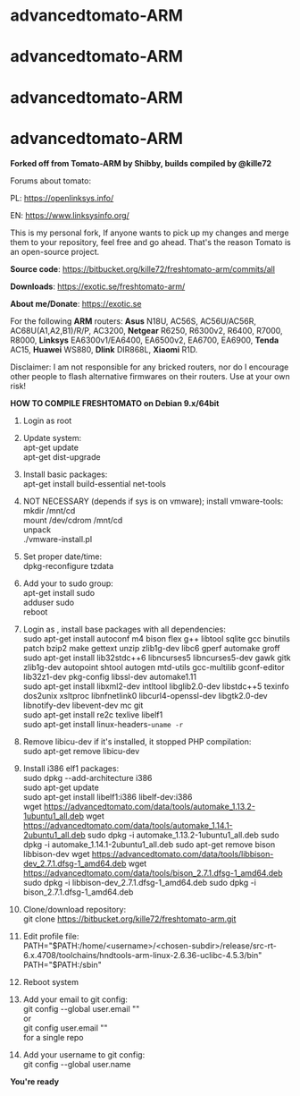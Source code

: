 # **advancedtomato-ARM** #
# **advancedtomato-ARM** #
# **advancedtomato-ARM** #
# **advancedtomato-ARM** #


**Forked off from Tomato-ARM by Shibby, builds compiled by @kille72**

Forums about tomato:

PL: https://openlinksys.info/

EN: https://www.linksysinfo.org/

This is my personal fork, If anyone wants to pick up my changes and merge them to your repository, feel free and go ahead. That's the reason Tomato is an open-source project.

**Source code**: https://bitbucket.org/kille72/freshtomato-arm/commits/all

**Downloads**: https://exotic.se/freshtomato-arm/

**About me/Donate**: https://exotic.se

For the following **ARM** routers: **Asus** N18U, AC56S, AC56U/AC56R, AC68U(A1,A2,B1)/R/P, AC3200, **Netgear** R6250, R6300v2, R6400, R7000, R8000, **Linksys** EA6300v1/EA6400, EA6500v2, EA6700, EA6900, **Tenda** AC15, **Huawei** WS880, **Dlink** DIR868L, **Xiaomi** R1D.

Disclaimer: I am not responsible for any bricked routers, nor do I encourage other people to flash alternative firmwares on their routers. Use at your own risk!

**HOW TO COMPILE FRESHTOMATO on Debian 9.x/64bit**

1. Login as root

2. Update system:  
    apt-get update  
    apt-get dist-upgrade  

3. Install basic packages:  
    apt-get install build-essential net-tools  

4. NOT NECESSARY (depends if sys is on vmware); install vmware-tools:  
    mkdir /mnt/cd  
    mount /dev/cdrom /mnt/cd  
    unpack  
    ./vmware-install.pl  

5. Set proper date/time:  
    dpkg-reconfigure tzdata  

6. Add your <username> to sudo group:  
    apt-get install sudo  
    adduser <username> sudo  
    reboot  

7. Login as <username>, install base packages with all dependencies:  
    sudo apt-get install autoconf m4 bison flex g++ libtool sqlite gcc binutils patch bzip2 make gettext unzip zlib1g-dev libc6 gperf automake groff  
    sudo apt-get install lib32stdc++6 libncurses5 libncurses5-dev gawk gitk zlib1g-dev autopoint shtool autogen mtd-utils gcc-multilib gconf-editor lib32z1-dev pkg-config libssl-dev automake1.11  
    sudo apt-get install libxml2-dev intltool libglib2.0-dev libstdc++5 texinfo dos2unix xsltproc libnfnetlink0 libcurl4-openssl-dev libgtk2.0-dev libnotify-dev libevent-dev mc git  
    sudo apt-get install re2c texlive libelf1  
    sudo apt-get install linux-headers-`uname -r`  

8. Remove libicu-dev if it's installed, it stopped PHP compilation:  
    sudo apt-get remove libicu-dev  

9. Install i386 elf1 packages:  
   	 sudo dpkg --add-architecture i386  
   	 sudo apt-get update  
   	 sudo apt-get install libelf1:i386 libelf-dev:i386  
	 wget https://advancedtomato.com/data/tools/automake_1.13.2-1ubuntu1_all.deb
	 wget https://advancedtomato.com/data/tools/automake_1.14.1-2ubuntu1_all.deb
	 sudo dpkg -i automake_1.13.2-1ubuntu1_all.deb
	 sudo dpkg -i automake_1.14.1-2ubuntu1_all.deb
	 sudo apt-get remove bison libbison-dev
	 wget https://advancedtomato.com/data/tools/libbison-dev_2.7.1.dfsg-1_amd64.deb
	 wget https://advancedtomato.com/data/tools/bison_2.7.1.dfsg-1_amd64.deb
	 sudo dpkg -i libbison-dev_2.7.1.dfsg-1_amd64.deb
	 sudo dpkg -i bison_2.7.1.dfsg-1_amd64.deb
10. Clone/download repository:  
    git clone https://bitbucket.org/kille72/freshtomato-arm.git <chosen-subdir>  

11. Edit profile file:  
    PATH="$PATH:/home/<username>/<chosen-subdir>/release/src-rt-6.x.4708/toolchains/hndtools-arm-linux-2.6.36-uclibc-4.5.3/bin"  
    PATH="$PATH:/sbin"  

12. Reboot system  

13. Add your email to git config:  
    git config --global user.email "<email-address>"  
   or  
    git config user.email "<email-address>"  
   for a single repo  

14. Add your username to git config:  
    git config --global user.name <name>  
  
**You're ready**
